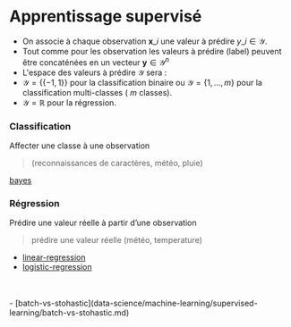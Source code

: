 # Apprentissage supervisé
- On associe à chaque observation $\mathbf{x}\_{i}$ une valeur à prédire $y\_{i} \in \mathcal{Y}$.
- Tout comme pour les observation les valeurs à prédire (label) peuvent être concaténées en un vecteur $\mathbf{y} \in \mathcal{Y}^{n}$
- L'espace des valeurs à prédire $\mathcal{Y}$ sera :
- $\mathcal{Y}=\lbrace\{-1,1\}\rbrace$ pour la classification binaire ou $\mathcal{Y}=\{1, \ldots, m\}$ pour la classification multi-classes ( $m$ classes).
- $\mathcal{Y}=\mathbb{R}$ pour la régression.
### Classification
Affecter une classe à une observation 

> (reconnaissances de  caractères, météo, pluie)  

[bayes](data-science/machine-learning/supervised-learning/bayes.md)
<br/>

### Régression
Prédire une valeur réelle à partir d’une observation
>prédire une valeur réelle (météo, temperature)  
- [linear-regression](data-science/machine-learning/supervised-learning/linear-regression.md)
- [logistic-regression](data-science/machine-learning/supervised-learning/logistic-regression.md)  
<br/>  
<br/>
- [batch-vs-stohastic](data-science/machine-learning/supervised-learning/batch-vs-stohastic.md)
<br/>
<br/>
